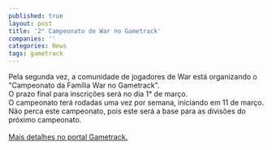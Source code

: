 ```yaml
---
published: true
layout: post
title: '2° Campeonato de War no Gametrack'
companies: ''
categories: News
tags: gametrack
---
```

Pela segunda vez, a comunidade de jogadores de War
 está organizando o "Campeonato da Família War no Gametrack".<br />O prazo final para inscrições será no dia 1&deg; de março.<br />O campeonato terá rodadas uma vez por semana, iniciando em 11 de março.<br />Não perca este campeonato, pois este será a base para as divisões do próximo campeonato.<br /><br /><a href="http://www.gametrack.com.br/" target="_blank">Mais detalhes no portal Gametrack.</a>

